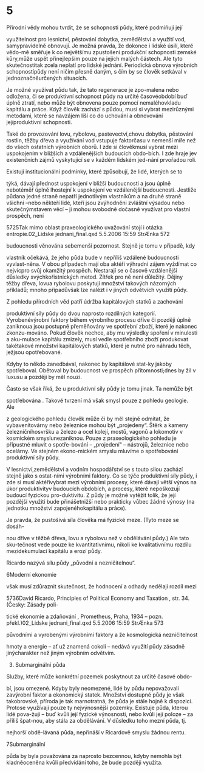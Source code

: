 # 5

Přírodní vědy mohou tvrdit, že se schopnosti půdy, které podmiňují její

využitelnost pro lesnictví, pěstování dobytka, zemědělství a využití vod, samypravidelně obnovují. Je možná pravda, že dokonce i lidské úsilí, které vědo-mě směřuje k co největšímu zpustošení produkční schopnosti zemské kůry,může uspět přinejlepším pouze na jejích malých částech. Ale tyto skutečnostitak zcela neplatí pro lidské jednání. Periodická obnova výrobních schopnostípůdy není ničím přesně daným, s čím by se člověk setkával v jednoznačněurčených situacích.

Je možné využívat půdu tak, že tato regenerace je zpo-malena nebo odložena, či se produktivní schopnost půdy na určité časovéobdobí buď úplně ztratí, nebo může být obnovena pouze pomocí nemaléhovkladu kapitálu a práce. Když člověk zachází s půdou, musí si vybrat mezirůznými metodami, které se navzájem liší co do uchování a obnovování jejíproduktivní schopnosti.

Také do provozování lovu, rybolovu, pastevectví,chovu dobytka, pěstování rostlin, těžby dřeva a využívání vod vstupuje faktorčasu v nemenší míře než do všech ostatních výrobních oborů. I zde si člověkmusí vybrat mezi uspokojením v bližších a vzdálenějších budoucích obdo-bích. I zde hraje jev existenčních zájmů vyskytující se v každém lidském jed-nání prvořadou roli.

Existují institucionální podmínky, které způsobují, že lidé, kterých se to

týká, dávají přednost uspokojení v bližší budoucnosti a jsou úplně nebotéměř úplně lhostejní k uspokojení ve vzdálenější budoucnosti. Jestliže půdana jedné straně nepatří jednotlivým vlastníkům a na druhé straně všichni –nebo někteří lidé, kteří jsou zvýhodněni zvláštní výsadou nebo skutečnýmstavem věcí – ji mohou svobodně dočasně využívat pro vlastní prospěch, není

5725Tak mimo oblast praxeologického uvažování stojí i otázka entropie.02_Lidske jednani_final.qxd 5.5.2006 15:59 StrÆnka 572

budoucnosti věnována sebemenší pozornost. Stejně je tomu v případě, kdy

vlastník očekává, že jeho půda bude v nepříliš vzdálené budoucnosti vyvlast-něna. V obou případech mají oba aktéři výhradní zájem vyždímat co nejvícpro svůj okamžitý prospěch. Nestarají se o časově vzdálenější důsledky svýchkořistnických metod. Zítřek pro ně není důležitý. Dějiny těžby dřeva, lovua rybolovu poskytují množství takových názorných příkladů; mnoho případůvšak lze nalézt i v jiných odvětvích využití půdy.

Z pohledu přírodních věd patří údržba kapitálových statků a zachování

produktivní síly půdy do dvou naprosto rozdílných kategorií. Vyrobenévýrobní faktory během výrobního procesu dříve či později úplně zaniknoua jsou postupně přeměňovány ve spotřební zboží, které je nakonec zkonzu-mováno. Pokud člověk nechce, aby mu výsledky spoření v minulosti a aku-mulace kapitálu zmizely, musí vedle spotřebního zboží produkovat takétakové množství kapitálových statků, které je nutné pro náhradu těch, ježjsou opotřebované.

Kdyby to někdo zanedbával, nakonec by kapitálové stat-ky jakoby spotřeboval. Obětoval by budoucnost ve prospěch přítomnosti;dnes by žil v luxusu a později by měl nouzi.

Často se však říká, že u produktivní síly půdy je tomu jinak. Ta nemůže být

spotřebována . Takové tvrzení má však smysl pouze z pohledu geologie. Ale

z geologického pohledu člověk může či by měl stejně odmítat, že vybavenítovárny nebo železnice mohou být „projedeny“. Štěrk a kameny železničníhosvršku a železo a ocel kolejí, mostů, vagonů a lokomotiv v kosmickém smyslunezaniknou. Pouze z praxeologického pohledu je přípustné mluvit o spotře-bování – „projedení“ – nástrojů, železnice nebo ocelárny. Ve stejném ekono-mickém smyslu mluvíme o spotřebování produktivní síly půdy.

V lesnictví,zemědělství a vodním hospodářství se s touto silou zachází stejně jako s ostat-ními výrobními faktory. Co se týče produktivní síly půdy, i zde si musí aktéřivybrat mezi výrobními procesy, které dávají větší výnos na úkor produktivityv budoucích obdobích, a procesy, které nepoškozují budoucí fyzickou pro-duktivitu. Z půdy je možné vytěžit tolik, že její pozdější využití bude přinášetnižší nebo prakticky vůbec žádné výnosy (na jednotku množství zapojenéhokapitálu a práce).

Je pravda, že pustošivá síla člověka má fyzické meze. (Tyto meze se dosáh-

nou dříve v těžbě dřeva, lovu a rybolovu než v obdělávání půdy.) Ale tato sku-tečnost vede pouze ke kvantitativnímu, nikoli ke kvalitativnímu rozdílu mezidekumulací kapitálu a erozí půdy.

Ricardo nazývá sílu půdy „původní a nezničitelnou“.

6Moderní ekonomie

však musí zdůraznit skutečnost, že hodnocení a odhady nedělají rozdíl mezi

5736David Ricardo, Principles of Political Economy and Taxation , str. 34. (Česky: Zásady poli-

tické ekonomie a zdaňování , Prometheus, Praha, 1934 – pozn. překl.)02_Lidske jednani_final.qxd 5.5.2006 15:59 StrÆnka 573

původními a vyrobenými výrobními faktory a že kosmologická nezničitelnost

hmoty a energie – ať už znamená cokoli – nedává využití půdy zásadně jinýcharakter než jiným výrobním odvětvím.

3. Submarginální půda

Služby, které může konkrétní pozemek poskytnout za určité časové obdo-

bí, jsou omezené. Kdyby byly neomezené, lidé by půdu nepovažovali zavýrobní faktor a ekonomický statek. Množství dostupné půdy je však takobrovské, příroda je tak marnotratná, že půda je stále hojně k dispozici. Protose využívají pouze ty nejvýnosnější pozemky. Existuje půda, kterou lidé pova-žují – buď kvůli její fyzické výnosnosti, nebo kvůli její poloze – za příliš špat-nou, aby stála za obdělávání. V důsledku toho mezní půda, tj.

nejhorší obdě-lávaná půda, nepřináší v Ricardově smyslu žádnou rentu.

7Submarginální

půda by byla považována za naprosto bezcennou, kdyby nemohla být kladněoceněna kvůli předvídání toho, že bude později využita.


